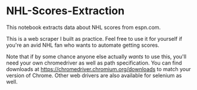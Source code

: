 # NHL-Scores-Extraction
This notebook extracts data about NHL scores from espn.com.

This is a web scraper I built as practice. Feel free to use it for yourself if you're an avid NHL fan who wants to automate getting scores.

Note that if by some chance anyone else actually *wants* to use this, you'll need your own chromedriver as well as path specification. You can find downloads at https://chromedriver.chromium.org/downloads to match your version of Chrome. Other web drivers are also available for selenium as well.
